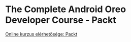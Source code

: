 # The Complete Android Oreo Developer Course - Packt

[Online kurzus elérhetősége: Packt](https://subscription.packtpub.com/video/programming/9781789618099/87367/87368/what-does-the-course-cover)